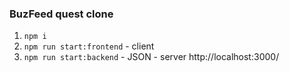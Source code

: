 
### BuzFeed quest clone
1. `npm i`
2. `npm run start:frontend` - client
3. `npm run start:backend` - JSON - server
http://localhost:3000/